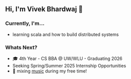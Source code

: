 ## Hi, I'm Vivek Bhardwaj 👋 

### Currently, I'm...
* learning scala and how to build distributed systems

### Whats Next?
* 🎓 4th Year - CS BBA @ UW/WLU - Graduating 2026
* Seeking Spring/Summer 2025 Internship Opportunities
* 🎹 mixing [music](https://www.instagram.com/vivekondeck/) during my free time!
